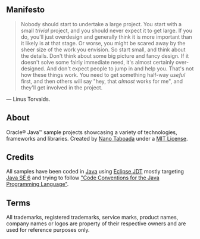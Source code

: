 Manifesto
---------
> Nobody should start to undertake a large project. You start with a small _trivial_ project, and you should never expect it to get large. If you do, you'll just overdesign and generally think it is more important than it likely is at that stage. Or worse, you might be scared away by the sheer size of the work you envision. So start small, and think about the details. Don't think about some big picture and fancy design. If it doesn't solve some fairly immediate need, it's almost certainly over-designed. And don't expect people to jump in and help you. That's not how these things work. You need to get something half-way _useful_ first, and then others will say "hey, that _almost_ works for me", and they'll get involved in the project.

— Linus Torvalds.

About
-----
Oracle&reg; Java&trade; sample projects showcasing a variety of technologies, frameworks and libraries. Created by [Nano Taboada](https://nanotaboada.myopenid.com/) under a [MIT License](http://opensource.org/licenses/mit-license.php).

Credits
-------
All samples have been coded in [Java](http://en.wikipedia.org/wiki/Java_%28programming_language%29) using [Eclipse JDT](http://www.eclipse.org/projects/project.php?id=eclipse.jdt) mostly targeting [Java SE 6](http://www.oracle.com/technetwork/java/javase/overview/index.html) and trying to follow ["Code Conventions for the Java Programming Language"](http://www.oracle.com/technetwork/java/codeconv-138413.html).

Terms
-----
All trademarks, registered trademarks, service marks, product names, company names or logos are property of their respective owners and are used for reference purposes only.

